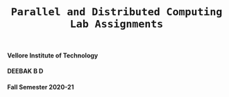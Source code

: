 <code>
  <h1 align="center">Parallel and Distributed Computing Lab Assignments</h1>
</code>

#### Vellore Institute of Technology

#### DEEBAK B D

#### Fall Semester 2020-21
